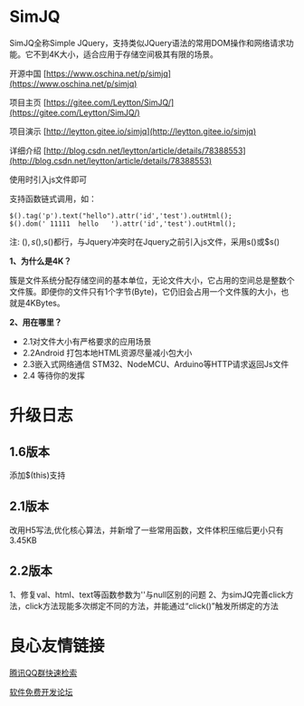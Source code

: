 # SimJQ
SimJQ全称Simple JQuery，支持类似JQuery语法的常用DOM操作和网络请求功能。它不到4K大小，适合应用于存储空间极其有限的场景。

开源中国 [https://www.oschina.net/p/simjq](https://www.oschina.net/p/simjq)

项目主页 [https://gitee.com/Leytton/SimJQ/](https://gitee.com/Leytton/SimJQ/)

项目演示 [http://leytton.gitee.io/simjq](http://leytton.gitee.io/simjq)

详细介绍 [http://blog.csdn.net/leytton/article/details/78388553](http://blog.csdn.net/leytton/article/details/78388553)

使用时引入js文件即可
>   

支持函数链式调用，如：
```
$().tag('p').text("hello").attr('id','test').outHtml();
$().dom(' 11111  hello   ').attr('id','test').outHtml();
```

注: $(),s(),$s()都行，与Jquery冲突时在Jquery之前引入js文件，采用s()或$s()

 **1、为什么是4K？** 

簇是文件系统分配存储空间的基本单位，无论文件大小，它占用的空间总是整数个文件簇。即便你的文件只有1个字节(Byte)，它仍旧会占用一个文件簇的大小，也就是4KBytes。

 **2、用在哪里？** 

- 2.1对文件大小有严格要求的应用场景
- 2.2Android
    打包本地HTML资源尽量减小包大小
- 2.3嵌入式网络通信
    STM32、NodeMCU、Arduino等HTTP请求返回Js文件
- 2.4 等待你的发挥

# 升级日志
## 1.6版本
添加$(this)支持
## 2.1版本
改用H5写法,优化核心算法，并新增了一些常用函数，文件体积压缩后更小只有3.45KB
## 2.2版本
1、修复val、html、text等函数参数为''与null区别的问题
2、为simJQ完善click方法，click方法现能多次绑定不同的方法，并能通过“click()”触发所绑定的方法

 # 良心友情链接

[腾讯QQ群快速检索](http://u.720life.cn/s/8cf73f7c)

[软件免费开发论坛](http://u.720life.cn/s/bbb01dc0)
